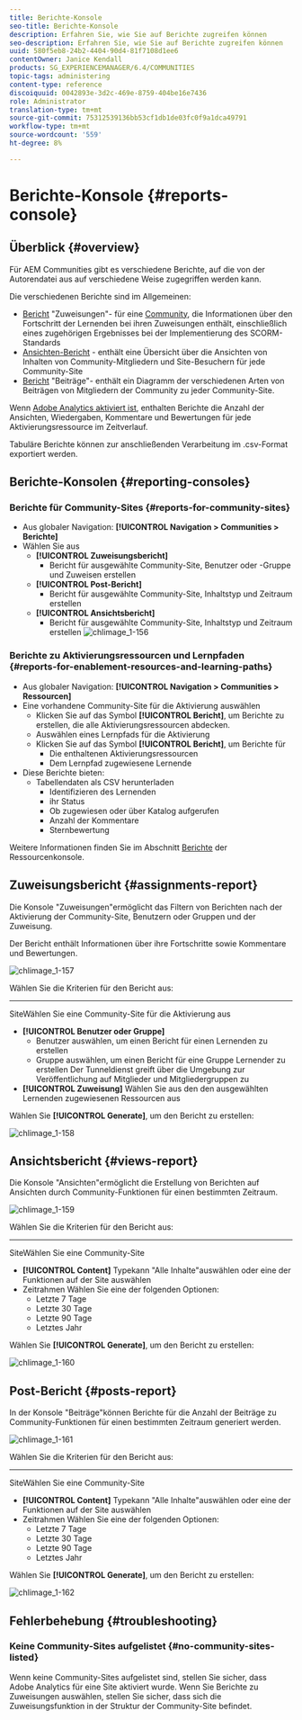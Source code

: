 ```yaml
---
title: Berichte-Konsole
seo-title: Berichte-Konsole
description: Erfahren Sie, wie Sie auf Berichte zugreifen können
seo-description: Erfahren Sie, wie Sie auf Berichte zugreifen können
uuid: 580f5eb8-24b2-4404-90d4-81f7108d1ee6
contentOwner: Janice Kendall
products: SG_EXPERIENCEMANAGER/6.4/COMMUNITIES
topic-tags: administering
content-type: reference
discoiquuid: 0042893e-3d2c-469e-8759-404be16e7436
role: Administrator
translation-type: tm+mt
source-git-commit: 75312539136bb53cf1db1de03fc0f9a1dca49791
workflow-type: tm+mt
source-wordcount: '559'
ht-degree: 8%

---
```



# Berichte-Konsole {#reports-console}

## Überblick {#overview}

Für AEM Communities gibt es verschiedene Berichte, auf die von der Autorendatei aus auf verschiedene Weise zugegriffen werden kann.

Die verschiedenen Berichte sind im Allgemeinen:

* [Bericht](#assignments-report)  &quot;Zuweisungen&quot;- für eine  [Community](overview.md#enablement-community), die Informationen über den Fortschritt der Lernenden bei ihren Zuweisungen enthält, einschließlich eines zugehörigen Ergebnisses bei der Implementierung des SCORM-Standards
* [Ansichten-Bericht](#views-report)  - enthält eine Übersicht über die Ansichten von Inhalten von Community-Mitgliedern und Site-Besuchern für jede Community-Site
* [Bericht](#posts-report)  &quot;Beiträge&quot;- enthält ein Diagramm der verschiedenen Arten von Beiträgen von Mitgliedern der Community zu jeder Community-Site.

Wenn [Adobe Analytics aktiviert ist](sites-console.md#analytics), enthalten Berichte die Anzahl der Ansichten, Wiedergaben, Kommentare und Bewertungen für jede Aktivierungsressource im Zeitverlauf.

Tabuläre Berichte können zur anschließenden Verarbeitung im .csv-Format exportiert werden.

## Berichte-Konsolen {#reporting-consoles}

### Berichte für Community-Sites {#reports-for-community-sites}

* Aus globaler Navigation: **[!UICONTROL Navigation > Communities > Berichte]**
* Wählen Sie aus
   * **[!UICONTROL Zuweisungsbericht]**
      * Bericht für ausgewählte Community-Site, Benutzer oder -Gruppe und Zuweisen erstellen
   * **[!UICONTROL Post-Bericht]**
      * Bericht für ausgewählte Community-Site, Inhaltstyp und Zeitraum erstellen
   * **[!UICONTROL Ansichtsbericht]**
      * Bericht für ausgewählte Community-Site, Inhaltstyp und Zeitraum erstellen
         ![chlimage_1-156](assets/chlimage_1-156.png)

### Berichte zu Aktivierungsressourcen und Lernpfaden {#reports-for-enablement-resources-and-learning-paths}

* Aus globaler Navigation: **[!UICONTROL Navigation > Communities > Ressourcen]**
* Eine vorhandene Community-Site für die Aktivierung auswählen
   * Klicken Sie auf das Symbol **[!UICONTROL Bericht]**, um Berichte zu erstellen, die alle Aktivierungsressourcen abdecken.
   * Auswählen eines Lernpfads für die Aktivierung
   * Klicken Sie auf das Symbol **[!UICONTROL Bericht]**, um Berichte für
      * Die enthaltenen Aktivierungsressourcen
      * Dem Lernpfad zugewiesene Lernende
* Diese Berichte bieten:
   * Tabellendaten als CSV herunterladen
      * Identifizieren des Lernenden
      * ihr Status
      * Ob zugewiesen oder über Katalog aufgerufen
      * Anzahl der Kommentare
      * Sternbewertung

Weitere Informationen finden Sie im Abschnitt [Berichte](resources.md#report) der Ressourcenkonsole.

## Zuweisungsbericht {#assignments-report}

Die Konsole &quot;Zuweisungen&quot;ermöglicht das Filtern von Berichten nach der Aktivierung der Community-Site, Benutzern oder Gruppen und der Zuweisung.

Der Bericht enthält Informationen über ihre Fortschritte sowie Kommentare und Bewertungen.

![chlimage_1-157](assets/chlimage_1-157.png)

Wählen Sie die Kriterien für den Bericht aus:

* ****
SiteWählen Sie eine Community-Site für die Aktivierung aus
* **[!UICONTROL Benutzer oder Gruppe]**
   * Benutzer auswählen, um einen Bericht für einen Lernenden zu erstellen
   * Gruppe auswählen, um einen Bericht für eine Gruppe Lernender zu erstellen
Der Tunneldienst greift über die Umgebung zur Veröffentlichung auf Mitglieder und Mitgliedergruppen zu
* **[!UICONTROL Zuweisung]**
Wählen Sie aus den den ausgewählten Lernenden zugewiesenen Ressourcen aus

Wählen Sie **[!UICONTROL Generate]**, um den Bericht zu erstellen:

![chlimage_1-158](assets/chlimage_1-158.png)

## Ansichtsbericht {#views-report}

Die Konsole &quot;Ansichten&quot;ermöglicht die Erstellung von Berichten auf Ansichten durch Community-Funktionen für einen bestimmten Zeitraum.

![chlimage_1-159](assets/chlimage_1-159.png)

Wählen Sie die Kriterien für den Bericht aus:

* ****
SiteWählen Sie eine Community-Site
* **[!UICONTROL Content]**
Typekann &quot;Alle Inhalte&quot;auswählen oder eine der Funktionen auf der Site auswählen
* Zeitrahmen
Wählen Sie eine der folgenden Optionen:
   * Letzte 7 Tage
   * Letzte 30 Tage
   * Letzte 90 Tage
   * Letztes Jahr

Wählen Sie **[!UICONTROL Generate]**, um den Bericht zu erstellen:

![chlimage_1-160](assets/chlimage_1-160.png)

## Post-Bericht {#posts-report}

In der Konsole &quot;Beiträge&quot;können Berichte für die Anzahl der Beiträge zu Community-Funktionen für einen bestimmten Zeitraum generiert werden.

![chlimage_1-161](assets/chlimage_1-161.png)

Wählen Sie die Kriterien für den Bericht aus:

* ****
SiteWählen Sie eine Community-Site
* **[!UICONTROL Content]**
Typekann &quot;Alle Inhalte&quot;auswählen oder eine der Funktionen auf der Site auswählen
* Zeitrahmen
Wählen Sie eine der folgenden Optionen:
   * Letzte 7 Tage
   * Letzte 30 Tage
   * Letzte 90 Tage
   * Letztes Jahr

Wählen Sie **[!UICONTROL Generate]**, um den Bericht zu erstellen:

![chlimage_1-162](assets/chlimage_1-162.png)

## Fehlerbehebung {#troubleshooting}

### Keine Community-Sites aufgelistet {#no-community-sites-listed}

Wenn keine Community-Sites aufgelistet sind, stellen Sie sicher, dass Adobe Analytics für eine Site aktiviert wurde. Wenn Sie Berichte zu Zuweisungen auswählen, stellen Sie sicher, dass sich die Zuweisungsfunktion in der Struktur der Community-Site befindet.

